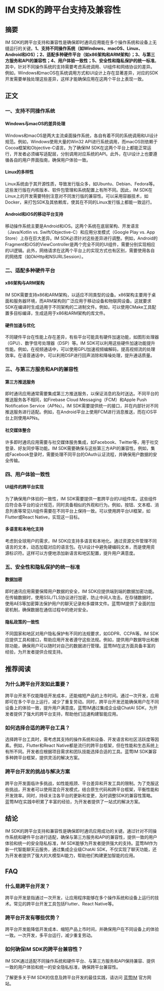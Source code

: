 # IM SDK的跨平台支持及兼容性

## 摘要

IM SDK的跨平台支持和兼容性是确保即时通讯应用能在多个操作系统和设备上无缝运行的关键。**1、支持不同操作系统（如Windows、macOS、Linux、Android和iOS）；2、适配多种硬件平台（如x86架构和ARM架构）；3、与第三方服务和API的兼容性；4、用户体验一致性；5、安全性和隐私保护的统一标准**。其中，针对不同操作系统的支持需要考虑系统调用、UI组件和网络协议的差异。例如，Windows和macOS在系统调用方式和UI设计上存在显著差异，对应的SDK开发需要单独处理这些差异，这样才能确保应用在这两个平台上表现一致。

## 正文

### 一、支持不同操作系统

#### Windows与macOS的差异处理

Windows和macOS是两大主流桌面操作系统，各自有着不同的系统调用和UI设计规范。例如，Windows使用大量的Win32 API进行系统调用，而macOS则依赖于Cocoa框架和Objective-C语言。为了确保IM SDK在这两个平台上都能正常运行，开发者必须编写适配层，分别调用对应系统的API。此外，在UI设计上也要遵循各自的用户界面指南，确保用户体验一致。

#### Linux的多样性

Linux系统由于其开源性质，导致发行版众多，如Ubuntu、Debian、Fedora等。这些发行版在内核版本、软件包管理和系统配置上有所不同。因此，IM SDK在Linux上的开发需要特别注意对不同发行版的兼容性。可以采用容器技术，如Docker，来打包SDK及其依赖库，使其在不同的Linux发行版上都能一致运行。

#### Android和iOS的移动平台支持

移动操作系统主要是Android和iOS。这两个系统在底层架构、开发语言（Java/Kotlin vs. Swift/Objective-C）和应用分发模式（Google Play vs. App Store）上存在巨大差异。IM SDK必须针对这些差异进行调整。例如，Android的Fragment和iOS的ViewController是两个完全不同的UI组件，需要分别实现相应的UI逻辑。此外，网络请求在这两个平台上的实现方式也有区别，需要使用各自的网络库（如OkHttp和NSURLSession）。

### 二、适配多种硬件平台

#### x86架构与ARM架构

IM SDK需要支持x86和ARM架构，以适应不同类型的设备。x86架构主要用于桌面和服务器环境，而ARM架构则广泛应用于移动设备和物联网设备。这就要求SDK在编译时生成适用于不同架构的二进制文件。例如，可以使用CMake工具配置多目标编译，生成适用于x86和ARM架构的库文件。

#### 硬件加速与优化

不同硬件平台在性能上存在差异，有些平台可能具有硬件加速功能，如图形处理器（GPU）、数字信号处理器（DSP）等。IM SDK可以利用这些硬件加速功能提升性能。例如，在视频通话中，可以使用GPU加速视频编解码，提高视频流的处理效率。在语音通话中，可以利用DSP进行回声消除和降噪处理，提升通话质量。

### 三、与第三方服务和API的兼容性

#### 第三方推送服务

即时通讯应用通常需要集成第三方推送服务，以保证消息的及时送达。不同平台的推送服务各不相同，如Firebase Cloud Messaging（FCM）和Apple Push Notification Service（APNs）。IM SDK需要提供统一的接口，并在内部针对不同推送服务进行适配。例如，在Android平台上使用FCM进行消息推送，而在iOS平台上则使用APNs。

#### 社交媒体整合

许多即时通讯应用需要与社交媒体服务集成，如Facebook、Twitter等，用于社交登录、好友同步等功能。IM SDK需要确保与这些第三方API的兼容性。例如，集成Facebook登录时，需要处理不同平台的OAuth认证流程，并确保用户数据的安全传输。

### 四、用户体验一致性

#### UI组件的跨平台实现

为了确保用户体验的一致性，IM SDK需要提供一套跨平台的UI组件库。这些组件应符合各平台的设计规范，同时具备相似的外观和行为。例如，按钮、文本框、消息列表等常见UI组件需要在不同平台上保持一致。可以使用跨平台UI框架，如Flutter或React Native，实现这一目标。

#### 多语言和本地化支持

考虑到全球用户的需求，IM SDK应支持多语言和本地化。通过资源文件管理不同语言的文本，动态加载对应的语言包。在UI设计中避免硬编码文本，而是使用资源标识符。这样可以方便地添加新语言和地区配置，提升用户满意度。

### 五、安全性和隐私保护的统一标准

#### 数据加密

即时通讯应用需要保障用户数据的安全，IM SDK应提供端到端的数据加密功能。在传输数据时，使用SSL/TLS协议进行加密，防止中间人攻击。在存储数据时，使用AES等加密算法保护用户的聊天记录和多媒体文件。蓝莺IM提供了全面的加密机制，确保数据在通信过程中的绝对安全。

#### 隐私政策的一致性

不同国家和地区对用户隐私保护有不同的法规要求，如GDPR、CCPA等。IM SDK应提供工具和接口，帮助应用开发者遵守这些法规。例如，提供用户数据导出和删除功能，确保用户可以随时对自己的数据进行管理。蓝莺IM在这方面具备丰富的经验，为开发者提供合规支持。

## 推荐阅读

### **为什么跨平台开发如此重要？**

跨平台开发不仅能降低开发成本，还能缩短产品的上市时间。通过一次开发，应用即可在多个平台上运行，减少了重复劳动。同时，跨平台开发还能确保用户在不同设备上的体验一致，提升用户满意度。蓝莺IM通过集成企业级ChatAI SDK，为开发者提供了强大的跨平台支持，帮助他们迅速构建智能应用。

### **如何选择合适的跨平台工具？**

选择跨平台工具时，需考虑其支持的操作系统和设备、开发语言和社区活跃度等因素。例如，Flutter和React Native都是流行的跨平台框架，但在性能和生态系统上有所不同。开发者应根据项目需求和团队技能选择合适的工具。蓝莺IM SDK兼容多种跨平台框架，提供灵活的解决方案。

### **跨平台开发的挑战与解决方案**

跨平台开发面临许多挑战，如性能瓶颈、平台差异和开发工具的限制。为了克服这些挑战，开发者可以使用混合开发模式，结合原生代码和跨平台框架，平衡性能和开发效率。同时，持续关注各平台的更新和变更，及时调整SDK的兼容性策略。蓝莺IM在实践中积累了丰富的经验，为开发者提供了一站式的解决方案。

## 结论

IM SDK的跨平台支持和兼容性是确保即时通讯应用成功的关键。通过针对不同操作系统和硬件平台进行适配，确保与第三方服务和API的兼容性，提供一致的用户体验和统一的安全隐私标准，IM SDK能够为开发者提供强大的支持。蓝莺IM作为新一代智能聊天云服务，通过集成企业级ChatAI SDK，不仅实现了聊天功能，还为开发者提供了强大的大模型AI能力，帮助他们构建更加智能的应用。

## FAQ

### **什么是跨平台开发？**

跨平台开发是指通过一次开发，让应用程序能够在多个操作系统和设备上运行的技术。常见的跨平台开发工具包括Flutter、React Native等。

### **跨平台开发有哪些优势？**

跨平台开发能降低开发成本、缩短产品上市时间，并确保用户在不同设备上的体验一致。一次开发，多平台运行，减少重复劳动。

### **如何确保IM SDK的跨平台兼容性？**

IM SDK通过适配不同操作系统和硬件平台、与第三方服务和API保持兼容、提供一致的用户体验和统一的安全隐私标准，确保跨平台兼容性。

了解更多关于IM SDK的信息及跨平台开发的最佳实践，请访问 [蓝莺IM](https://www.lanyingim.com/) 官方网站。